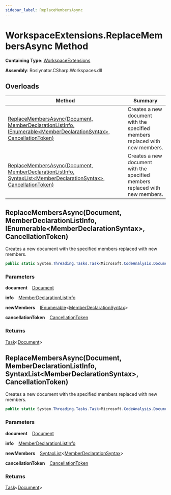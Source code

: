 ```yaml
---
sidebar_label: ReplaceMembersAsync
---
```


# WorkspaceExtensions\.ReplaceMembersAsync Method

**Containing Type**: [WorkspaceExtensions](../index.md)

**Assembly**: Roslynator\.CSharp\.Workspaces\.dll

## Overloads

| Method | Summary |
| ------ | ------- |
| [ReplaceMembersAsync(Document, MemberDeclarationListInfo, IEnumerable&lt;MemberDeclarationSyntax&gt;, CancellationToken)](#Roslynator_CSharp_WorkspaceExtensions_ReplaceMembersAsync_Microsoft_CodeAnalysis_Document_Roslynator_CSharp_Syntax_MemberDeclarationListInfo_System_Collections_Generic_IEnumerable_Microsoft_CodeAnalysis_CSharp_Syntax_MemberDeclarationSyntax__System_Threading_CancellationToken_) | Creates a new document with the specified members replaced with new members\. |
| [ReplaceMembersAsync(Document, MemberDeclarationListInfo, SyntaxList&lt;MemberDeclarationSyntax&gt;, CancellationToken)](#Roslynator_CSharp_WorkspaceExtensions_ReplaceMembersAsync_Microsoft_CodeAnalysis_Document_Roslynator_CSharp_Syntax_MemberDeclarationListInfo_Microsoft_CodeAnalysis_SyntaxList_Microsoft_CodeAnalysis_CSharp_Syntax_MemberDeclarationSyntax__System_Threading_CancellationToken_) | Creates a new document with the specified members replaced with new members\. |

## ReplaceMembersAsync\(Document, MemberDeclarationListInfo, IEnumerable&lt;MemberDeclarationSyntax&gt;, CancellationToken\) <a id="Roslynator_CSharp_WorkspaceExtensions_ReplaceMembersAsync_Microsoft_CodeAnalysis_Document_Roslynator_CSharp_Syntax_MemberDeclarationListInfo_System_Collections_Generic_IEnumerable_Microsoft_CodeAnalysis_CSharp_Syntax_MemberDeclarationSyntax__System_Threading_CancellationToken_"></a>

  
Creates a new document with the specified members replaced with new members\.

```csharp
public static System.Threading.Tasks.Task<Microsoft.CodeAnalysis.Document> ReplaceMembersAsync(this Microsoft.CodeAnalysis.Document document, Roslynator.CSharp.Syntax.MemberDeclarationListInfo info, System.Collections.Generic.IEnumerable<Microsoft.CodeAnalysis.CSharp.Syntax.MemberDeclarationSyntax> newMembers, System.Threading.CancellationToken cancellationToken = default)
```

### Parameters

**document** &ensp; [Document](https://docs.microsoft.com/en-us/dotnet/api/microsoft.codeanalysis.document)

**info** &ensp; [MemberDeclarationListInfo](../../Syntax/MemberDeclarationListInfo/index.md)

**newMembers** &ensp; [IEnumerable](https://docs.microsoft.com/en-us/dotnet/api/system.collections.generic.ienumerable-1)&lt;[MemberDeclarationSyntax](https://docs.microsoft.com/en-us/dotnet/api/microsoft.codeanalysis.csharp.syntax.memberdeclarationsyntax)&gt;

**cancellationToken** &ensp; [CancellationToken](https://docs.microsoft.com/en-us/dotnet/api/system.threading.cancellationtoken)

### Returns

[Task](https://docs.microsoft.com/en-us/dotnet/api/system.threading.tasks.task-1)&lt;[Document](https://docs.microsoft.com/en-us/dotnet/api/microsoft.codeanalysis.document)&gt;

## ReplaceMembersAsync\(Document, MemberDeclarationListInfo, SyntaxList&lt;MemberDeclarationSyntax&gt;, CancellationToken\) <a id="Roslynator_CSharp_WorkspaceExtensions_ReplaceMembersAsync_Microsoft_CodeAnalysis_Document_Roslynator_CSharp_Syntax_MemberDeclarationListInfo_Microsoft_CodeAnalysis_SyntaxList_Microsoft_CodeAnalysis_CSharp_Syntax_MemberDeclarationSyntax__System_Threading_CancellationToken_"></a>

  
Creates a new document with the specified members replaced with new members\.

```csharp
public static System.Threading.Tasks.Task<Microsoft.CodeAnalysis.Document> ReplaceMembersAsync(this Microsoft.CodeAnalysis.Document document, Roslynator.CSharp.Syntax.MemberDeclarationListInfo info, Microsoft.CodeAnalysis.SyntaxList<Microsoft.CodeAnalysis.CSharp.Syntax.MemberDeclarationSyntax> newMembers, System.Threading.CancellationToken cancellationToken = default)
```

### Parameters

**document** &ensp; [Document](https://docs.microsoft.com/en-us/dotnet/api/microsoft.codeanalysis.document)

**info** &ensp; [MemberDeclarationListInfo](../../Syntax/MemberDeclarationListInfo/index.md)

**newMembers** &ensp; [SyntaxList](https://docs.microsoft.com/en-us/dotnet/api/microsoft.codeanalysis.syntaxlist-1)&lt;[MemberDeclarationSyntax](https://docs.microsoft.com/en-us/dotnet/api/microsoft.codeanalysis.csharp.syntax.memberdeclarationsyntax)&gt;

**cancellationToken** &ensp; [CancellationToken](https://docs.microsoft.com/en-us/dotnet/api/system.threading.cancellationtoken)

### Returns

[Task](https://docs.microsoft.com/en-us/dotnet/api/system.threading.tasks.task-1)&lt;[Document](https://docs.microsoft.com/en-us/dotnet/api/microsoft.codeanalysis.document)&gt;

